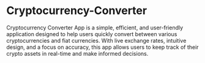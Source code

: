 # Cryptocurrency-Converter
 Cryptocurrency Converter App is a simple, efficient, and user-friendly application designed to help users quickly convert between various cryptocurrencies and fiat currencies. With live exchange rates, intuitive design, and a focus on accuracy, this app allows users to keep track of their crypto assets in real-time and make informed decisions.

